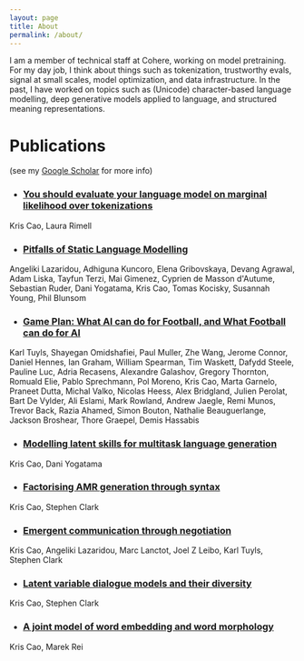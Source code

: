 ```yaml
---
layout: page
title: About
permalink: /about/
---
```

I am a member of technical staff at Cohere, working on model pretraining. For my
day job, I think about things such as tokenization, trustworthy evals, signal at
small scales, model optimization, and data infrastructure. In the past, I have
worked on topics such as (Unicode) character-based language modelling, deep
generative models applied to language, and structured meaning representations.

# Publications
(see my [Google
Scholar](https://scholar.google.com/citations?user=_KBP8ZgAAAAJ&hl=en) for more
info)

- ### [You should evaluate your language model on marginal likelihood over tokenizations](https://arxiv.org/abs/2109.02550)
Kris Cao, Laura Rimell

- ### [Pitfalls of Static Language Modelling](https://arxiv.org/abs/2102.01951)
Angeliki Lazaridou, Adhiguna Kuncoro, Elena Gribovskaya, Devang Agrawal, Adam
Liska, Tayfun Terzi, Mai Gimenez, Cyprien de Masson d'Autume, Sebastian Ruder,
Dani Yogatama, Kris Cao, Tomas Kocisky, Susannah Young, Phil Blunsom

- ### [Game Plan: What AI can do for Football, and What Football can do for AI](https://arxiv.org/abs/2011.09192)
Karl Tuyls, Shayegan Omidshafiei, Paul Muller, Zhe Wang, Jerome Connor, Daniel
Hennes, Ian Graham, William Spearman, Tim Waskett, Dafydd Steele, Pauline Luc,
Adria Recasens, Alexandre Galashov, Gregory Thornton, Romuald Elie, Pablo
Sprechmann, Pol Moreno, Kris Cao, Marta Garnelo, Praneet Dutta, Michal Valko,
Nicolas Heess, Alex Bridgland, Julien Perolat, Bart De Vylder, Ali Eslami,
Mark Rowland, Andrew Jaegle, Remi Munos, Trevor Back, Razia Ahamed, Simon
Bouton, Nathalie Beauguerlange, Jackson Broshear, Thore Graepel, Demis Hassabis

- ### [Modelling latent skills for multitask language generation](https://arxiv.org/abs/2002.09543)
Kris Cao, Dani Yogatama

- ### [Factorising AMR generation through syntax](https://www.aclweb.org/anthology/N19-1223/)
Kris Cao, Stephen Clark

- ### [Emergent communication through negotiation](https://arxiv.org/abs/1804.03980)
Kris Cao, Angeliki Lazaridou, Marc Lanctot, Joel Z Leibo, Karl Tuyls, Stephen
Clark

- ### [Latent variable dialogue models and their diversity](https://www.aclweb.org/anthology/E17-2029/)
Kris Cao, Stephen Clark

- ### [A joint model of word embedding and word morphology](https://www.aclweb.org/anthology/W16-1603/)
Kris Cao, Marek Rei
